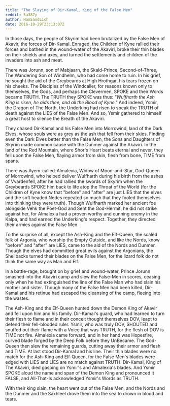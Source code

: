 ```yaml
---
title: "The Slaying of Dir-Kamal, King of the False Men"
reddit: 5a387y
author: HamSandLich
date: 2016-10-29T23:13:07Z
---
```


In those days, the people of Skyrim had been brutalized by the False Men of Akavir, the forces of Dir-Kamal. Enraged, the Children of Kyne rallied their forces and bathed in the wound-water of the Akaviri, broke their thin blades on their shields and axes, and turned the settlements and children of the invaders into ash and meat. 

There was Jorunn, son of Mabjaarn, the Skald-Prince, Second-of-Three, The Wandering Son of Windhelm, who had come home to ruin. In his grief, he sought the aid of the Greybeards at High Hrothgar, his tears frozen on his cheeks. The Disciples of the Windcaller, for reasons known only to themselves, the Gods, and perhaps the Clevermen, SPOKE and their Words became TRUTH. The TRUTH they SPOKE was thus: *"Wulfharth the Ash King is risen, he aids thee, and all the Blood of Kyne."* And indeed, Ysmir, the Dragon of The North, the Underking had risen to speak the TRUTH of death against the LIES of the False Men. And so, Ysmir gathered to himself a great host to silence the Breath of the Akaviri.

They chased Dir-Kamal and his False Men into Morrowind, land of the Dark Elves, whose souls were as grey as the ash that fell from their skies. Finding even the Dark Elves better than the False Men, the Sons and Daughters of Skyrim made common cause with the Dunmer against the Akaviri. In the land of the Red Mountain, where Shor's Heart beats eternal and never, they fell upon the False Men, flaying armor from skin, flesh from bone, TIME from spans. 

There was Ayem-called-Almalexia, Widow of Moon-and-Star, God-Queen of Morrowind, who helped deliver Wulfharth during his birth from the ashes of Vvardenfell, after he had rallied the swords of Skyrim when the Greybeards SPOKE him back to life atop the Throat of the World (for the Children of Kyne know that "before" and "after" are just LIES that the elves and the soft headed Nedes repeated so much that they fooled themselves into thinking they were truth). Though Wulfharth marked her ancient foe alongside Vehk the Poet-God and Seht the God-Hermit, he did not strike against her, for Almalexia had a proven worthy and cunning enemy in the Kalpa, and had earned the Underking's respect. Together, they directed their armies against the False Men.

To the surprise of all, except the Ash-King and the Elf-Queen, the scaled folk of Argonia, who worship the Empty Outside, and like the Nords, know "before" and "after" are LIES, came to the aid of the Nords and Dunmer. Though the elves had committed great evils against the Argonians, the Shellbacks turned their blades on the False Men, for the lizard folk do not think the same way as Man and Elf.

In a battle-rage, brought on by grief and wound-water, Prince Jorunn smashed into the Akaviri camp and slew the False-Men in scores, ceasing only when he had extinguished the line of the False Man who had slain his mother and sister. Though many of the False Men had been killed, Dir-Kamal and his retinue had escaped the cleansing of the camp, fleeing into the wastes.

The Ash-King and the Elf-Queen hunted down the Demon King of Akavir and fell upon him and his family. Dir-Kamal's guard, who had learned to turn their flesh to flame and in their conceit thought themselves DOV, leapt to defend their fell-blooded ruler. Ysmir, who was truly DOV, SHOUTED and snuffed out their flame with a Voice that was TRUTH, for the flesh of DOV is TIME not fire. Almalexia came forward, and in her hand was Hopesfire, curved blade forged by the Deep Folk before they UnBecame. The God-Queen then slew the remaining guards, cutting away their armor and flesh and TIME. At last stood Dir-Kamal and his line. Their thin blades were no match for the Ash-King and Elf-Queen, for the False Men's blades were edged with LIES and LIES are no match against TRUTH. Dir-Kamal, King of The Akaviri, died gasping on Ysmir's and Almalexia's blades. And Ysmir SPOKE aloud the name and span of the Demon King and pronounced it FALSE, and All-That-Is acknowledged Ysmir's Words as TRUTH.

With their king slain, the heart went out of the False Men, and the Nords and the Dunmer and the Saxhleel drove them into the sea to drown in blood and tears.
